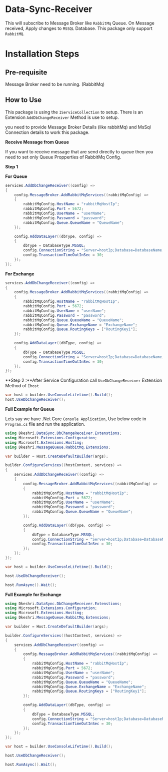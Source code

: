 # Data-Sync-Receiver

This will subscribe to Message Broker like `RabbitMq` Queue. On Message received, Apply changes to `MSSQL` Database.
This package only support `RabbitMQ`.
# Installation Steps

## Pre-requisite

Message Broker need to be running. (RabbitMq)

## How to Use
This package is using the `IServiceCollection` to setup. There is an Extension `AddDbChangeReceiver` Method is use to setup.

you need to provide Message Broker Details (like rabbitMq) and MsSql Connection details to work this package.

**Receive Message from Queue**

If you want to receive message that are send directly to queue then you need to set only Queue Propperties of RabbitMq Config.

**Step 1**

**For Queue**

```csharp
services.AddDbChangeReceiver((config) =>
{
    config.MessageBroker.AddRabbitMqServices((rabbitMqConfig) =>
    {
        rabbitMqConfig.HostName = "rabbitMqHostIp";
        rabbitMqConfig.Port = 5672; 
        rabbitMqConfig.UserName = "userName";
        rabbitMqConfig.Password = "password";
        rabbitMqConfig.Queue.QueueName = "QueueName";
    });

    config.AddDataLayer((dbType, config) =>
    {
        dbType = DatabaseType.MSSQL;
        config.ConnectionString = "Server=hostIp;Database=DatabaseName;User Id=userid;Password=YourDbPassword;Encrypt=False";
        config.TransactionTimeOutInSec = 30;
    });
});
```

**For Exchange**

```csharp
services.AddDbChangeReceiver((config) =>
{
    config.MessageBroker.AddRabbitMqServices((rabbitMqConfig) =>
    {
        rabbitMqConfig.HostName = "rabbitMqHostIp";
        rabbitMqConfig.Port = 5672; 
        rabbitMqConfig.UserName = "userName";
        rabbitMqConfig.Password = "password";
        rabbitMqConfig.Queue.QueueName = "QueueName";
        rabbitMqConfig.Queue.ExchangeName = "ExchangeName";
        rabbitMqConfig.Queue.RoutingKeys = ["RoutingKey1"];
    });

    config.AddDataLayer((dbType, config) =>
    {
        dbType = DatabaseType.MSSQL;
        config.ConnectionString = "Server=hostIp;Database=DatabaseName;User Id=userid;Password=YourDbPassword;Encrypt=False";
        config.TransactionTimeOutInSec = 30;
    });
});
```

**Step 2 :**After Service Configuration call `UseDbChangeReceiver` Extension Method of `Ihost`

```csharp
var host = builder.UseConsoleLifetime().Build();
host.UseDbChangeReceiver();
```

**Full Example for Queue**

Lets say we have .Net Core `Console Application`, Use below code in `Program.cs` file and run the application.

```csharp
using Dkeshri.DataSync.DbChangeReceiver.Extenstions;
using Microsoft.Extensions.Configuration;
using Microsoft.Extensions.Hosting;
using Dkeshri.MessageQueue.RabbitMq.Extensions;

var builder = Host.CreateDefaultBuilder(args);

builder.ConfigureServices((hostContext, services) =>
{
    services.AddDbChangeReceiver((config) =>
    {
        config.MessageBroker.AddRabbitMqServices((rabbitMqConfig) =>
        {
            rabbitMqConfig.HostName = "rabbitMqHostIp";
            rabbitMqConfig.Port = 5672; 
            rabbitMqConfig.UserName = "userName";
            rabbitMqConfig.Password = "password";
            rabbitMqConfig.Queue.QueueName = "QueueName";
        });

        config.AddDataLayer((dbType, config) =>
        {
            dbType = DatabaseType.MSSQL;
            config.ConnectionString = "Server=hostIp;Database=DatabaseName;User Id=userid;Password=YourDbPassword;Encrypt=False";
            config.TransactionTimeOutInSec = 30;
        });
    });
});

var host = builder.UseConsoleLifetime().Build();

host.UseDbChangeReceiver();

host.RunAsync().Wait();
```

**Full Example for Exchange**

```csharp
using Dkeshri.DataSync.DbChangeReceiver.Extenstions;
using Microsoft.Extensions.Configuration;
using Microsoft.Extensions.Hosting;
using Dkeshri.MessageQueue.RabbitMq.Extensions;

var builder = Host.CreateDefaultBuilder(args);

builder.ConfigureServices((hostContext, services) =>
{
    services.AddDbChangeReceiver((config) =>
    {
        config.MessageBroker.AddRabbitMqServices((rabbitMqConfig) =>
        {
            rabbitMqConfig.HostName = "rabbitMqHostIp";
            rabbitMqConfig.Port = 5672; 
            rabbitMqConfig.UserName = "userName";
            rabbitMqConfig.Password = "password";
            rabbitMqConfig.Queue.QueueName = "QueueName";
            rabbitMqConfig.Queue.ExchangeName = "ExchangeName";
            rabbitMqConfig.Queue.RoutingKeys = ["RoutingKey1"];
        });

        config.AddDataLayer((dbType, config) =>
        {
            dbType = DatabaseType.MSSQL;
            config.ConnectionString = "Server=hostIp;Database=DatabaseName;User Id=userid;Password=YourDbPassword;Encrypt=False";
            config.TransactionTimeOutInSec = 30;
        });
    });
});

var host = builder.UseConsoleLifetime().Build();

host.UseDbChangeReceiver();

host.RunAsync().Wait();
```